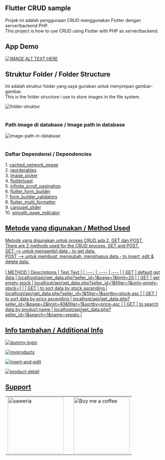 ## Flutter CRUD sample
Projek ini adalah penggunaan CRUD menggunakan Flutter dengan server/backend PHP.<br>
This project is how to use CRUD using Flutter with PHP as server/backend.

## App Demo
[![IMAGE ALT TEXT HERE](https://img.youtube.com/vi/Mhmj4SfFIQs/0.jpg)](https://www.youtube.com/watch?v=Mhmj4SfFIQs)

## Struktur Folder / Folder Structure
Ini adalah struktur folder yang saya gunakan untuk menyimpan gambar-gambar.<br>
This is the folder structure i use to store images in the file system.<br>

![folder-struktur](https://github.com/idekorslet/Flutter-CRUD-sample/assets/80518183/8e59554b-e781-4cbc-96f2-b9d6c4abf5e2)
<br><br>
<h3>Path image di database / Image path in database</h3>

![image-path-in-database](https://github.com/idekorslet/Flutter-CRUD-sample/assets/80518183/d08f8b0d-1000-43c0-9108-cc9477f107ac)
<br><br>
<h3>Daftar Dependensi / Dependencies</h3>
1. <a href="https://pub.dev/packages/cached_network_image">cached_network_image</a><br>
2. <a href="https://pub.dev/packages/reorderables">reorderables</a><br>
3. <a href="https://pub.dev/packages/image_picker">image_picker</a><br>
4. <a href="https://pub.dev/packages/fluttertoast">fluttertoast</a><br>
5. <a href="https://pub.dev/packages/infinite_scroll_pagination">infinite_scroll_pagination</a><br>
6. <a href="https://pub.dev/packages/flutter_form_builder">flutter_form_builder</a><br>
7. <a href="https://pub.dev/packages/form_builder_validators">form_builder_validators</a><br>
8. <a href="https://pub.dev/packages/flutter_multi_formatter">flutter_multi_formatter</a><br>
9. <a href="https://pub.dev/packages/carousel_slider">carousel_slider</a><br>
10. <a href="https://pub.dev/packages/smooth_page_indicator">smooth_page_indicator

## Metode yang digunakan / Method Used
Metode yang digunakan untuk proses CRUD ada 2, GET dan POST.<br>
There are 2 methods used for the CRUD process, GET and POST.
<br>
GET --> untuk mengambil data - to get data.
<br>
POST --> untuk membuat, mengubah, menghapus data - to insert, edit & delete data.
<br><br>
| METHOD      | Descriptions     | Test Text     |
| :---:       |    :----         |         :---  |
| GET         | default get data | localhost/api/get_data.php?seller_id=1&page=1&limit=20   |
| GET         | get empty stock  | localhost/api/get_data.php?seller_id=1&filter=1&only-empty-stock=1      |
| GET         | to sort data by stock ascending | localhost/api/get_data.php?seller_id=1&filter=1&sortby=stock-asc   |
| GET         | to sort data by price ascending  | localhost/api/get_data.php?seller_id=1&page=2&limit=40&filter=1&sortby=price-asc      |
| GET         | to search data by product name  | localhost/api/get_data.php?seller_id=1&search=1&name=sepatu      |

## Info tambahan / Additional Info
![dummy-login](https://github.com/idekorslet/Flutter-CRUD-sample/assets/80518183/0f3e53be-0157-480a-82d9-6513e1f07968)


![myproducts](https://github.com/idekorslet/Flutter-CRUD-sample/assets/80518183/18a86fb6-da54-43de-b704-b2ae54ce1d56)


![insert-and-edit](https://github.com/idekorslet/Flutter-CRUD-sample/assets/80518183/68e22359-3478-4588-97e6-b6b0050ed676)

![product-detail](https://github.com/idekorslet/Flutter-CRUD-sample/assets/80518183/5744f38b-d2ac-4823-94fa-5681f431a7b1)

## Support
|  |  |  |
|--|--|--|
| <a href="https://saweria.co/idekorslet"><img alt="saweria" width="180" src="https://user-images.githubusercontent.com/80518183/216806553-4a11d0ef-6257-461b-a3f2-430910574269.svg"></a> | | <a href="https://buymeacoffee.com/idekorslet"><img alt='Buy me a coffee' width="180" src="https://user-images.githubusercontent.com/80518183/216806363-a11d0282-517a-4512-9733-567e0d547078.png"> </a> |
